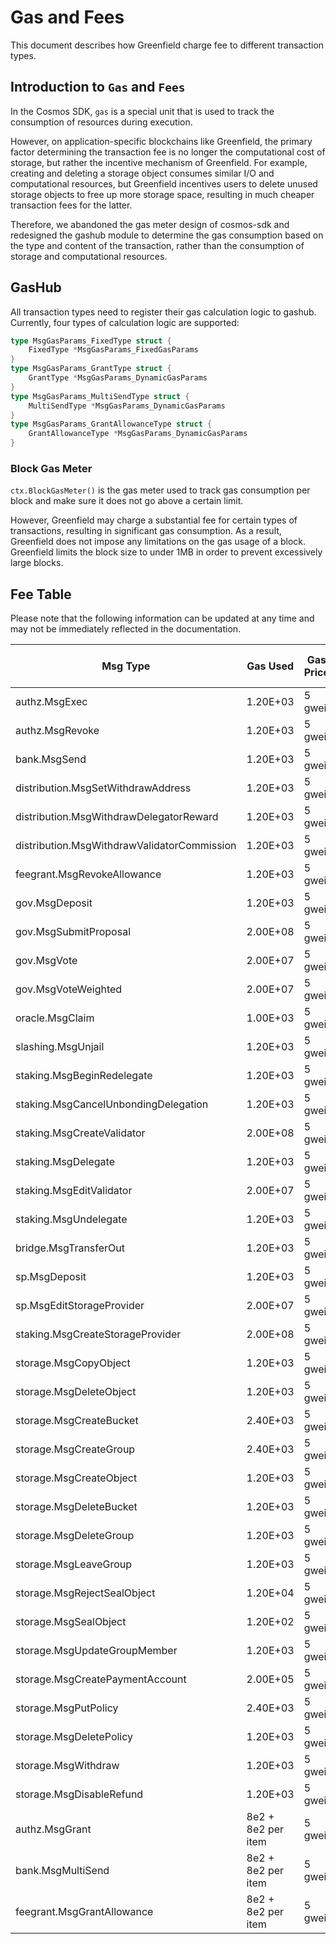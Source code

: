 # Gas and Fees

This document describes how Greenfield charge fee to different transaction types.

## Introduction to `Gas` and `Fees`

In the Cosmos SDK, `gas` is a special unit that is used to track the consumption of resources during execution. 

However, on application-specific blockchains like Greenfield, the primary factor determining the transaction fee 
is no longer the computational cost of storage, but rather the incentive mechanism of Greenfield. For example, 
creating and deleting a storage object consumes similar I/O and computational resources, but Greenfield 
incentives users to delete unused storage objects to free up more storage space, resulting in much cheaper 
transaction fees for the latter.

Therefore, we abandoned the gas meter design of cosmos-sdk and redesigned the gashub module to determine the gas 
consumption based on the type and content of the transaction, rather than the consumption of storage and computational resources.


## GasHub
All transaction types need to register their gas calculation logic to gashub. Currently, four types of calculation logic 
are supported:

```go
type MsgGasParams_FixedType struct {
	FixedType *MsgGasParams_FixedGasParams 
}
type MsgGasParams_GrantType struct {
	GrantType *MsgGasParams_DynamicGasParams 
}
type MsgGasParams_MultiSendType struct {
	MultiSendType *MsgGasParams_DynamicGasParams 
}
type MsgGasParams_GrantAllowanceType struct {
	GrantAllowanceType *MsgGasParams_DynamicGasParams 
}
```

### Block Gas Meter

`ctx.BlockGasMeter()` is the gas meter used to track gas consumption per block and make sure it does not go above a certain limit. 

However, Greenfield may charge a substantial fee for certain types of transactions, resulting in significant gas 
consumption. As a result, Greenfield does not impose any limitations on the gas usage of a block. Greenfield limits the 
block size to under 1MB in order to prevent excessively large blocks.

## Fee Table

Please note that the following information can be updated at any time and may not be immediately reflected in the 
documentation.

| Msg Type                                    | Gas Used           | Gas Price | Expected Fee(assuming BNB $300) |
|---------------------------------------------|--------------------|-----------|---------------------------------|
| authz.MsgExec                               | 1.20E+03           | 5 gwei    | $0.0018                         |
| authz.MsgRevoke                             | 1.20E+03           | 5 gwei    | $0.0018                         |
| bank.MsgSend                                | 1.20E+03           | 5 gwei    | $0.0018                         |
| distribution.MsgSetWithdrawAddress          | 1.20E+03           | 5 gwei    | $0.0018                         |
| distribution.MsgWithdrawDelegatorReward     | 1.20E+03           | 5 gwei    | $0.0018                         |
| distribution.MsgWithdrawValidatorCommission | 1.20E+03           | 5 gwei    | $0.0018                         |
| feegrant.MsgRevokeAllowance                 | 1.20E+03           | 5 gwei    | $0.0018                         |
| gov.MsgDeposit                              | 1.20E+03           | 5 gwei    | $0.0018                         |
| gov.MsgSubmitProposal                       | 2.00E+08           | 5 gwei    | $300                            |
| gov.MsgVote                                 | 2.00E+07           | 5 gwei    | $30                             |
| gov.MsgVoteWeighted                         | 2.00E+07           | 5 gwei    | $30                             |
| oracle.MsgClaim                             | 1.00E+03           | 5 gwei    | $0.0015                         |
| slashing.MsgUnjail                          | 1.20E+03           | 5 gwei    | $0.0018                         |
| staking.MsgBeginRedelegate                  | 1.20E+03           | 5 gwei    | $0.0018                         |
| staking.MsgCancelUnbondingDelegation        | 1.20E+03           | 5 gwei    | $0.0018                         |
| staking.MsgCreateValidator                  | 2.00E+08           | 5 gwei    | $300                            |
| staking.MsgDelegate                         | 1.20E+03           | 5 gwei    | $0.0018                         |
| staking.MsgEditValidator                    | 2.00E+07           | 5 gwei    | $30                             |
| staking.MsgUndelegate                       | 1.20E+03           | 5 gwei    | $0.0018                         |
| bridge.MsgTransferOut                       | 1.20E+03           | 5 gwei    | $0.0018                         |
| sp.MsgDeposit                               | 1.20E+03           | 5 gwei    | $0.0018                         |
| sp.MsgEditStorageProvider                   | 2.00E+07           | 5 gwei    | $30                             |
| staking.MsgCreateStorageProvider            | 2.00E+08           | 5 gwei    | $300                            |
| storage.MsgCopyObject                       | 1.20E+03           | 5 gwei    | $0.0018                         |
| storage.MsgDeleteObject                     | 1.20E+03           | 5 gwei    | $0.0018                         |
| storage.MsgCreateBucket                     | 2.40E+03           | 5 gwei    | $0.0036                         |
| storage.MsgCreateGroup                      | 2.40E+03           | 5 gwei    | $0.0036                         |
| storage.MsgCreateObject                     | 1.20E+03           | 5 gwei    | $0.0018                         |
| storage.MsgDeleteBucket                     | 1.20E+03           | 5 gwei    | $0.0018                         |
| storage.MsgDeleteGroup                      | 1.20E+03           | 5 gwei    | $0.0018                         |
| storage.MsgLeaveGroup                       | 1.20E+03           | 5 gwei    | $0.0018                         |
| storage.MsgRejectSealObject                 | 1.20E+04           | 5 gwei    | $0.018                          |
| storage.MsgSealObject                       | 1.20E+02           | 5 gwei    | $0.00018                        |
| storage.MsgUpdateGroupMember                | 1.20E+03           | 5 gwei    | $0.0018                         |
| storage.MsgCreatePaymentAccount             | 2.00E+05           | 5 gwei    | $0.3                            |
| storage.MsgPutPolicy                        | 2.40E+03           | 5 gwei    | $0.0036                         |
| storage.MsgDeletePolicy                     | 1.20E+03           | 5 gwei    | $0.0018                         |
| storage.MsgWithdraw                         | 1.20E+03           | 5 gwei    | $0.0018                         |
| storage.MsgDisableRefund                    | 1.20E+03           | 5 gwei    | $0.0018                         |
| authz.MsgGrant                              | 8e2 + 8e2 per item | 5 gwei    | $0.0012 per item                |
| bank.MsgMultiSend                           | 8e2 + 8e2 per item | 5 gwei    | $0.0012 per item                |
| feegrant.MsgGrantAllowance                  | 8e2 + 8e2 per item | 5 gwei    | $0.0012 per item                |
